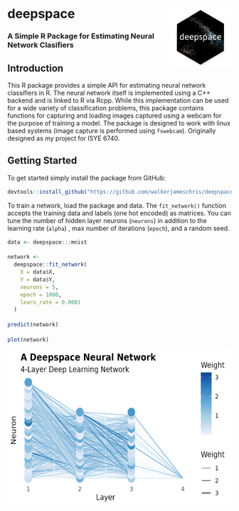 # deepspace <img src='img/logo.png' align="right" height="140" />

###  A Simple R Package for Estimating Neural Network Clasifiers

## Introduction

This R package provides a simple API for estimating neural network classifiers
in R. The neural network itself is implemented using a C++ backend and is linked
to R via Rcpp. While this implementation can be used for a wide variety of
classification problems, this package contains functions for capturing and
loading images captured using a webcam for the purpose of training a model.
The package is designed to work with linux based systems (image capture is
performed using `fswebcam`). Originally designed as my project for ISYE 6740.

## Getting Started

To get started simply install the package from GitHub:

```r
devtools::install_github("https://github.com/walkerjameschris/deepspace")
```

To train a network, load the package and data. The `fit_network()` function
accepts the training data and labels (one hot encoded) as matrices. You can tune
the number of hidden layer neurons (`neurons`) in addition to the learning rate
(`alpha`) , max number of iterations (`epoch`), and a random seed.

```r
data <- deepspace:::mnist

network <-
  deepspace::fit_network(
    X = data$X,
    Y = data$Y,
    neurons = 5,
    epoch = 1000,
    learn_rate = 0.0001
  )

predict(network)

plot(network)
```

<img src='img/nn_plot.jpg' height="350"/>

